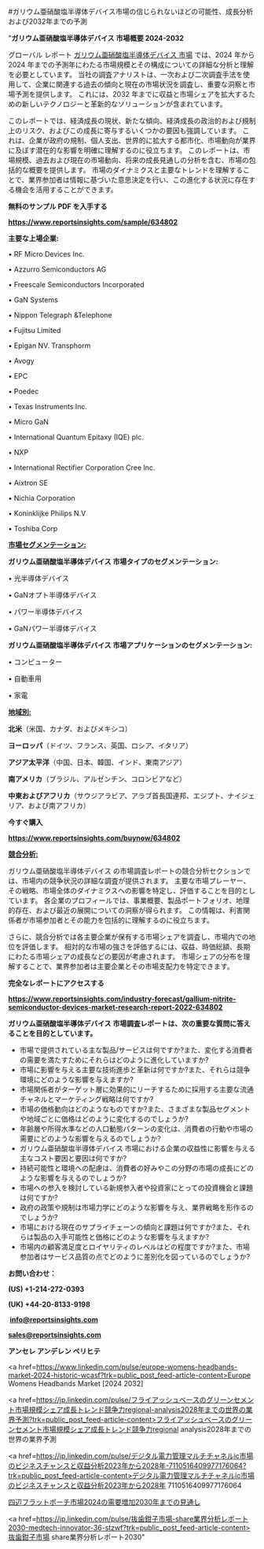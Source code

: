 #ガリウム亜硝酸塩半導体デバイス市場の信じられないほどの可能性、成長分析および2032年までの予測

"<strong>ガリウム亜硝酸塩半導体デバイス 市場概要 2024-2032</strong>

グローバル レポート <a href=https://www.reportsinsights.com/sample/634802>ガリウム亜硝酸塩半導体デバイス 市場</a> では、2024 年から 2024 年までの予測年にわたる市場規模とその構成についての詳細な分析と理解を必要としています。 当社の調査アナリストは、一次および二次調査手法を使用して、企業に関連する過去の傾向と現在の市場状況を調査し、重要な洞察と市場予測を提供します。 これには、2032 年までに収益と市場シェアを拡大​​するための新しいテクノロジーと革新的なソリューションが含まれています。

このレポートでは、経済成長の現状、新たな傾向、経済成長の政治的および規制上のリスク、およびこの成長に寄与するいくつかの要因も強調しています。 これは、企業が政府の規制、個人支出、世界的に拡大する都市化、市場動向が業界に及ぼす潜在的な影響を明確に理解するのに役立ちます。 このレポートは、市場規模、過去および現在の市場動向、将来の成長見通しの分析を含む、市場の包括的な概要を提供します。 市場のダイナミクスと主要なトレンドを理解することで、業界参加者は情報に基づいた意思決定を行い、この進化する状況に存在する機会を活用することができます。

<strong><b>無料のサンプル PDF を入手する</b></strong>

<a href=https://www.reportsinsights.com/sample/634802><strong><u>https://www.reportsinsights.com/sample/634802</u></strong></a>

<strong>主要な上場企業:</strong>

• RF Micro Devices Inc.

• Azzurro Semiconductors AG

• Freescale Semiconductors Incorporated

• GaN Systems

• Nippon Telegraph &Telephone

• Fujitsu Limited

• Epigan NV. Transphorm

• Avogy

• EPC

• Poedec

• Texas Instruments Inc.

• Micro GaN

• International Quantum Epitaxy (IQE) plc.

• NXP

• International Rectifier Corporation Cree Inc.

• Aixtron SE

• Nichia Corporation

• Koninklijke Philips N.V

• Toshiba Corp

<strong><u>市場セグメンテーション</u></strong><strong><u>:</u></strong>

<strong>ガリウム亜硝酸塩半導体デバイス 市場タイプのセグメンテーション:</strong>

• 光半導体デバイス

• GaNオプト半導体デバイス

• パワー半導体デバイス

• GaNパワー半導体デバイス

<strong>ガリウム亜硝酸塩半導体デバイス 市場アプリケーションのセグメンテーション:</strong>

• コンピューター

• 自動車用

• 家電

<strong><u>地域別</u></strong><strong><u>:</u></strong>

<strong>北米</strong>（米国、カナダ、およびメキシコ）

<strong>ヨーロッパ</strong>（ドイツ、フランス、英国、ロシア、イタリア）

<strong>アジア太平洋</strong>（中国、日本、韓国、インド、東南アジア）

<strong>南アメリカ</strong>（ブラジル、アルゼンチン、コロンビアなど）

<strong>中東およびアフリカ</strong>（サウジアラビア、アラブ首長国連邦、エジプト、ナイジェリア、および南アフリカ）

<strong>今すぐ購入</strong>

<a href=https://www.reportsinsights.com/buynow/634802><strong><u>https://www.reportsinsights.com/buynow/634802</u></strong></a>

<strong><u>競合分析:</u></strong>

ガリウム亜硝酸塩半導体デバイス の市場調査レポートの競合分析セクションでは、市場内の競争状況の詳細な調査が提供されます。 主要な市場プレーヤー、その戦略、市場全体のダイナミクスへの影響を特定し、評価することを目的としています。 各企業のプロフィールでは、事業概要、製品ポートフォリオ、地理的存在、および最近の展開についての洞察が得られます。 この情報は、利害関係者が市場参加者とその能力を包括的に理解するのに役立ちます。

さらに、競合分析では各主要企業が保有する市場シェアを調査し、市場内での地位を評価します。 相対的な市場の強さを評価するには、収益、時価総額、長期にわたる市場シェアの成長などの要因が考慮されます。 市場シェアの分布を理解することで、業界参加者は主要企業とその市場支配力を特定できます。

<strong>完全なレポートにアクセスする</strong>

<a href=https://www.reportsinsights.com/industry-forecast/gallium-nitrite-semiconductor-devices-market-research-report-2022-634802><strong><u><b>https://www.reportsinsights.com/industry-forecast/gallium-nitrite-semiconductor-devices-market-research-report-2022-634802</b></u></strong></a>

<strong><b>ガリウム亜硝酸塩半導体デバイス 市場調査レポートは、次の重要な質問に答えることを目的としています。</b></strong>
<ul>
  <li>市場で提供されている主な製品/サービスは何ですか?また、変化する消費者の需要を満たすためにそれらはどのように進化していますか?</li>
  <li>市場に影響を与える主要な技術進歩と革新は何ですか?また、それらは競争環境にどのような影響を与えますか?</li>
  <li>市場関係者がターゲット層に効果的にリーチするために採用する主要な流通チャネルとマーケティング戦略は何ですか?</li>
  <li>市場の価格動向はどのようなものですか?また、さまざまな製品セグメントや地域ごとに価格はどのように変化するのでしょうか?</li>
  <li>年齢層や所得水準などの人口動態パターンの変化は、消費者の行動や市場の需要にどのような影響を与えるのでしょうか?</li>
  <li>ガリウム亜硝酸塩半導体デバイス 市場における企業の収益性に影響を与える主なコスト要因と要因は何ですか?</li>
  <li>持続可能性と環境への配慮は、消費者の好みやこの分野の市場の成長にどのような影響を与えるのでしょうか?</li>
  <li>市場への参入を検討している新規参入者や投資家にとっての投資機会と課題は何ですか?</li>
  <li>政府の政策や規制は市場力学にどのような影響を与え、業界戦略を形作るのでしょうか?</li>
  <li>市場における現在のサプライチェーンの傾向と課題は何ですか?また、それらは製品の入手可能性と価格にどのような影響を与えますか?</li>
  <li>市場内の顧客満足度とロイヤリティのレベルはどの程度ですか?また、市場参加者はサービス品質の点でどのように差別化を図っているのでしょうか?</li>
</ul>
<strong>お問い合わせ：</strong>

<strong>(US) +1-214-272-0393</strong>

<strong>(UK) +44-20-8133-9198</strong>

<strong> </strong><a href=info@reportsinsights.com><strong><u>info@reportsinsights.com</u></strong></a>

<a href=sales@reportsinsights.com><strong><u>sales@reportsinsights.com</u></strong></a>

<strong>アンセレ アンデレン ベリヒテ</strong>

<a href=https://www.linkedin.com/pulse/europe-womens-headbands-market-2024-historic-wcasf?trk=public_post_feed-article-content>Europe Womens Headbands Market [2024 2032]</a>

<a href=https://jp.linkedin.com/pulse/フライアッシュベースのグリーンセメント市場規模シェア成長トレンド競争力regional-analysis2028年までの世界の業界予測?trk=public_post_feed-article-content>フライアッシュベースのグリーンセメント市場規模シェア成長トレンド競争力regional analysis2028年までの世界の業界予測</a>

<a href=https://jp.linkedin.com/pulse/デジタル電力管理マルチチャネルic市場のビジネスチャンスと収益分析2023年から2028年-7110516409977176064?trk=public_post_feed-article-content>デジタル電力管理マルチチャネルic市場のビジネスチャンスと収益分析2023年から2028年 7110516409977176064</a>

<a href=https://www.linkedin.com/pulse/四辺フラットポーチ市場2024の需要増加2030年までの見通し-healthscope-news-245/>四辺フラットポーチ市場2024の需要増加2030年までの見通し</a>

<a href=https://jp.linkedin.com/pulse/抜歯鉗子市場-share業界分析レポート2030-medtech-innovator-36-stzwf?trk=public_post_feed-article-content>抜歯鉗子市場 share業界分析レポート2030</a>"
